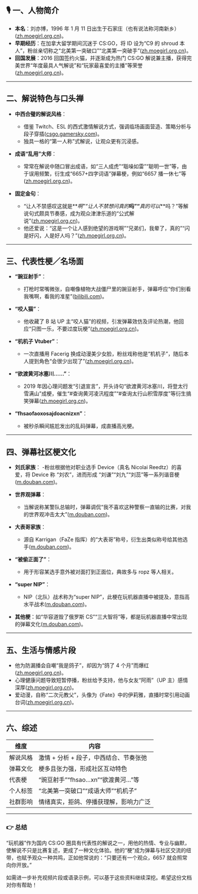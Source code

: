## 🎙️ 一、人物简介

- **本名**：刘亦博，1996 年 1 月 11 日出生于石家庄（也有说法称河南新乡）([zh.moegirl.org.cn][1])。
- **早期经历**：在加拿大留学期间沉迷于 CS:GO，将 ID 设为“C9 的 shroud 本人”，粉丝亲切称之“北美第一突破口”“北美第一突破手”([zh.moegirl.org.cn][1])。
- **回国发展**：2016 回国签约火猫，并逐渐成为热门 CS:GO 解说兼主播，获得完美世界“年度最具人气解说”和“玩家最喜爱的主播”等荣誉([zh.moegirl.org.cn][1])。

---

## 二、解说特色与口头禅

- **中西合璧的解说风格**：

  - 借鉴 Twitch、ESL 的西式激情解说方式，强调临场画面营造、策略分析与段子穿插([csgo.gamersky.com][2])。
  - 独具一格的“第一人称”式解说，让观众更有沉浸感。

- **成语“乱用”大师**：

  - 常常在解说中随口冒出成语，如“三人成虎”“聒噪如雷”“聪明一世”等，由于误用频繁，衍生成“6657+四字词语”弹幕梗，例如“6657 播一休七”等([zh.moegirl.org.cn][1])。

- **固定金句**：

  - “让人不禁感叹这就是**_啊”“让人不禁想问真的_**吗”“**_真的可以_**吗？”等解说句式颇具节奏感，成为观众津津乐道的“公式解说”([zh.moegirl.org.cn][1])。
  - 他还爱说：“这是一个让人感到绝望的游戏啊”“兄弟们，我晕了，真的”“闪是好闪，人是好人吗？”([zh.moegirl.org.cn][1])。

---

## 三、代表性梗／名场面

- **“豌豆射手”**：

  - 打枪时常嘴微张，自嘲像植物大战僵尸里的豌豆射手，弹幕呼应“你们别看我嘴啊，看我的准星”([bilibili.com][3])。

- **“咬人猫”**：

  - 他收藏了 B 站 UP 主“咬人猫”的视频，引发弹幕效仿及评论热潮，他回应“只图一乐，不要过度玩梗”([zh.moegirl.org.cn][1])。

- **“机机子 Vtuber”**：

  - 一次直播用 Facerig 换成动漫美少女脸，粉丝戏称他是“机机子”，随后本人提到角色“会很少出现了”([zh.moegirl.org.cn][1])。

- **“欲渡黄河冰塞川……”**：

  - 2019 年因心理问题发“引退宣言”，开头诗句“欲渡黄河冰塞川，将登太行雪满山”成梗，催生“#查询黄河凌汛程度”“#查询太行山积雪厚度”等衍生搞笑弹幕([zh.moegirl.org.cn][1])。

- **“fhsaofaoxosajdoacnizxn”**：

  - 被秒杀瞬间尴尬发出的乱码弹幕，成直播高光梗。

---

## 四、弹幕社区梗文化

- **刘氏家族**： -粉丝根据他对职业选手 Device（真名 Nicolai Reedtz）的喜爱，将 Device 称 “刘农”，进而形成 “刘谦”“刘九”“刘蕊”等一系列谐音梗([m.douban.com][4])。

- **世界观弹幕**：

  - 当解说称某警队总输时，弹幕调侃“我不喜欢这种警察一直输的比赛，对我的世界观冲击太大”([m.douban.com][4])。

- **大表哥家族**：

  - 源自 Karrigan（FaZe 指挥）的“大表哥”称号，衍生出类似称号给其他选手([m.douban.com][4])。

- **“被偷正面了”**：

  - 用于形容某选手意外被对面打到正面位，典故多与 ropz 等人相关。

- **“super NIP”**：

  - NIP（北队）战术称为“super NIP”，此梗在玩机器直播中被提及，意指高水平战术([m.douban.com][4])。

- **其他梗**：如“华容道毁了俄罗斯 CS”“三大智将”等，都是玩机器直播中常出现的弹幕文化([m.douban.com][4])。

---

## 五、生活与情感片段

- 他为防漏播会自嘲“我是鸽子”，却因为“鸽了 4 个月”而爆红([zh.moegirl.org.cn][1])。
- 心理健康问题导致短暂停播，粉丝给予支持，他与女友“阿雨”（UP 主）感情深厚([zh.moegirl.org.cn][1])。
- 爱动漫，自称“二次元教父”，头像为《Fate》中的伊莉雅，直播时常引用动画台词([zh.moegirl.org.cn][1])。

---

## 六、综述

| 维度     | 内容                                   |
| -------- | -------------------------------------- |
| 解说风格 | 激情 + 分析 + 段子，中西结合、节奏张弛 |
| 弹幕文化 | 梗多且张力强，形成社区互动特色         |
| 代表梗   | “豌豆射手”“fhsao…xn”“欲渡黄河…”等      |
| 个人标签 | “北美第一突破口”“成语大师”“机机子”     |
| 社群影响 | 情绪真实，拒鸽、停播获理解，影响力广泛 |

---

### 👉 总结

“玩机器”作为国内 CS\:GO 圈具有代表性的解说之一，用他的热情、专业与幽默，使解说不只是比赛复述，更成了一种文化体验。他的“梗”成为弹幕与社区交流的纽带，也赋予观众一种共鸣，正如他常说的：“只要还有一个观众，6657 就会照常向你开放。”

如需进一步补充视频片段或语录示例，可以基于这些资料继续深挖。希望这份文档对你有帮助！

[1]: https://zh.moegirl.org.cn/zh-hans/%E7%8E%A9%E6%9C%BA%E5%99%A8Machine?utm_source=chatgpt.com "玩机器Machine - 萌娘百科万物皆可萌的百科全书"
[2]: https://csgo.gamersky.com/201611/830029.shtml?utm_source=chatgpt.com "B5明星主播玩机器专访解说应该遵循观众喜好 - CSGO下载- 游民星空"
[3]: https://www.bilibili.com/read/cv19888527/?utm_source=chatgpt.com "玩机器Machine - 哔哩哔哩"
[4]: https://m.douban.com/group/topic/314888849/?utm_source=chatgpt.com "cs梗指南（其实是记录一下自己觉得好玩的梗）不管看不看cs都可以 ..."

